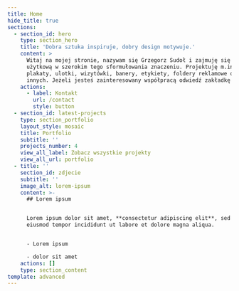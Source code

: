 ```yaml
---
title: Home
hide_title: true
sections:
  - section_id: hero
    type: section_hero
    title: 'Dobra sztuka inspiruje, dobry design motywuje.'
    content: >
      Witaj na mojej stronie, nazywam się Grzegorz Sudoł i zajmuję się grafiką
      użytkową w szerokim tego sformułowania znaczeniu. Projektuję m.in.
      plakaty, ulotki, wizytówki, banery, etykiety, foldery reklamowe oraz wiele
      innych. Jeżeli jesteś zainteresowany współpracą odwiedź zakładkę kontakt.
    actions:
      - label: Kontakt
        url: /contact
        style: button
  - section_id: latest-projects
    type: section_portfolio
    layout_style: mosaic
    title: Portfolio
    subtitle: ''
    projects_number: 4
    view_all_label: Zobacz wszystkie projekty
    view_all_url: portfolio
  - title: ''
    section_id: zdjecie
    subtitle: ''
    image_alt: lorem-ipsum
    content: >-
      ## Lorem ipsum


      Lorem ipsum dolor sit amet, **consectetur adipiscing elit**, sed do
      eiusmod tempor incididunt ut labore et dolore magna aliqua.


      - Lorem ipsum

      - dolor sit amet
    actions: []
    type: section_content
template: advanced
---
```

